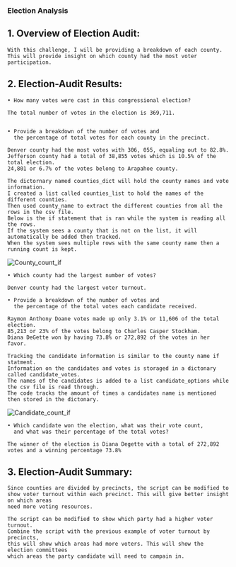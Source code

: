 ### Election Analysis

## 1. Overview of Election Audit: 
	With this challenge, I will be providing a breakdown of each county. 
	This will provide insight on which county had the most voter participation.   

## 2. Election-Audit Results:  
	• How many votes were cast in this congressional election?
	
	The total number of votes in the election is 369,711. 
		

	• Provide a breakdown of the number of votes and 
	  the percentage of total votes for each county in the precinct.
	  
	Denver county had the most votes with 306, 055, equaling out to 82.8%. 
	Jefferson county had a total of 38,855 votes which is 10.5% of the total election. 
	24,801 or 6.7% of the votes belong to Arapahoe county.  
		
	The dictornary named counties_dict will hold the county names and vote information. 
	I created a list called counties_list to hold the names of the different counties.
	Then used county_name to extract the different counties from all the rows in the csv file.
	Below is the if statement that is ran while the system is reading all the rows. 
	If the system sees a county that is not on the list, it will automatically be added then tracked. 
	When the system sees multiple rows with the same county name then a running count is kept. 
	
![County_count_if](https://user-images.githubusercontent.com/82127584/117897807-27a01b80-b289-11eb-80bc-0e75e2fbfb3c.PNG)
		
		
	• Which county had the largest number of votes?
		
	Denver county had the largest voter turnout. 

	• Provide a breakdown of the number of votes and 
	  the percentage of the total votes each candidate received.
	  
	Raymon Anthony Doane votes made up only 3.1% or 11,606 of the total election.
	85,213 or 23% of the votes belong to Charles Casper Stockham. 
	Diana DeGette won by having 73.8% or 272,892 of the votes in her favor. 

	Tracking the candidate information is similar to the county name if statment. 
	Information on the candidates and votes is storaged in a dictonary called candidate_votes. 	
	The names of the candidates is added to a list candidate_options while the csv file is read through.
	The code tracks the amount of times a candidates name is mentioned then stored in the dictonary. 
	
![Candidate_count_if](https://user-images.githubusercontent.com/82127584/117897883-53bb9c80-b289-11eb-9286-d0a19c223bd6.PNG)
		

	• Which candidate won the election, what was their vote count, 
	  and what was their percentage of the total votes?
	  
	The winner of the election is Diana Degette with a total of 272,892 votes and a winning percentage 73.8%


## 3. Election-Audit Summary: 

	Since counties are divided by precincts, the script can be modified to 
	show voter turnout within each precinct. This will give better insight on which areas 
	need more voting resources.  
	
	The script can be modified to show which party had a higher voter turnout. 
	Combine the script with the previous example of voter turnout by precincts, 
	this will show which areas had more voters. This will show the election committees
	which areas the party candidate will need to campain in. 
